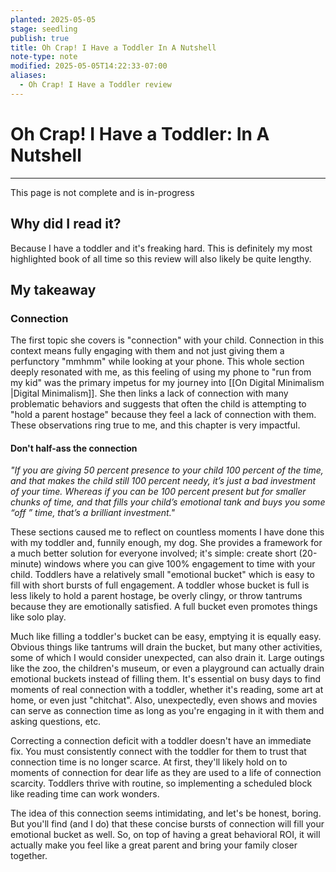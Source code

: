 ```yaml
---
planted: 2025-05-05
stage: seedling
publish: true
title: Oh Crap! I Have a Toddler In A Nutshell
note-type: note
modified: 2025-05-05T14:22:33-07:00
aliases:
  - Oh Crap! I Have a Toddler review
---
```

# Oh Crap! I Have a Toddler: In A Nutshell
---
This page is not complete and is in-progress
## Why did I read it?

Because I have a toddler and it's freaking hard. This is definitely my most highlighted book of all time so this review will also likely be quite lengthy.
## My takeaway

### Connection

The first topic she covers is "connection" with your child. Connection in this context means fully engaging with them and not just giving them a perfunctory "mmhmm" while looking at your phone. This whole section deeply resonated with me, as this feeling of using my phone to "run from my kid" was the primary impetus for my journey into [[On Digital Minimalism |Digital Minimalism]]. She then links a lack of connection with many problematic behaviors and suggests that often the child is attempting to "hold a parent hostage" because they feel a lack of connection with them. These observations ring true to me, and this chapter is very impactful.

#### Don't half-ass the connection

*"If you are giving 50 percent presence to your child 100 percent of the time, and that makes the child still 100 percent needy, it’s just a bad investment of your time. Whereas if you can be 100 percent present but for smaller chunks of time, and that fills your child’s emotional tank and buys you some “off ” time, that’s a brilliant investment."*

These sections caused me to reflect on countless moments I have done this with my toddler and, funnily enough, my dog. She provides a framework for a much better solution for everyone involved; it's simple: create short (20-minute) windows where you can give 100% engagement to time with your child. Toddlers have a relatively small "emotional bucket" which is easy to fill with short bursts of full engagement. A toddler whose bucket is full is less likely to hold a parent hostage, be overly clingy, or throw tantrums because they are emotionally satisfied. A full bucket even promotes things like solo play.

Much like filling a toddler's bucket can be easy, emptying it is equally easy. Obvious things like tantrums will drain the bucket, but many other activities, some of which I would consider unexpected, can also drain it. Large outings like the zoo, the children's museum, or even a playground can actually drain emotional buckets instead of filling them. It's essential on busy days to find moments of real connection with a toddler, whether it's reading, some art at home, or even just "chitchat". Also, unexpectedly, even shows and movies can serve as connection time as long as you're engaging in it with them and asking questions, etc.

Correcting a connection deficit with a toddler doesn't have an immediate fix. You must consistently connect with the toddler for them to trust that connection time is no longer scarce. At first, they'll likely hold on to moments of connection for dear life as they are used to a life of connection scarcity. Toddlers thrive with routine, so implementing a scheduled block like reading time can work wonders.

The idea of this connection seems intimidating, and let's be honest, boring. But you'll find (and I do) that these concise bursts of connection will fill your emotional bucket as well. So, on top of having a great behavioral ROI, it will actually make you feel like a great parent and bring your family closer together.